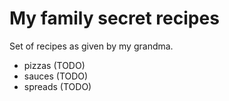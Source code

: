 # My family secret recipes

Set of recipes as given by my grandma.

- pizzas (TODO)
- sauces (TODO)
- spreads (TODO)
